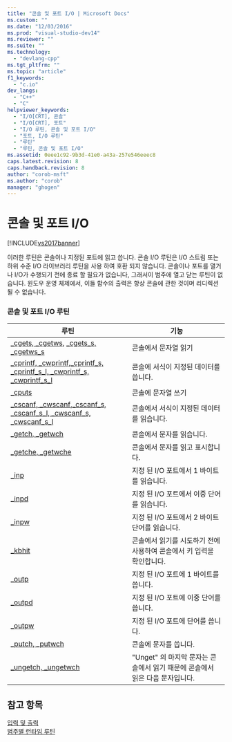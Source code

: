 ```yaml
---
title: "콘솔 및 포트 I/O | Microsoft Docs"
ms.custom: ""
ms.date: "12/03/2016"
ms.prod: "visual-studio-dev14"
ms.reviewer: ""
ms.suite: ""
ms.technology: 
  - "devlang-cpp"
ms.tgt_pltfrm: ""
ms.topic: "article"
f1_keywords: 
  - "c.io"
dev_langs: 
  - "C++"
  - "C"
helpviewer_keywords: 
  - "I/O[CRT], 콘솔"
  - "I/O[CRT], 포트"
  - "I/O 루틴, 콘솔 및 포트 I/O"
  - "포트, I/O 루틴"
  - "루틴"
  - "루틴, 콘솔 및 포트 I/O"
ms.assetid: 0eee1c92-9b3d-41e0-a43a-257e546eeec8
caps.latest.revision: 8
caps.handback.revision: 8
author: "corob-msft"
ms.author: "corob"
manager: "ghogen"
---
```

# 콘솔 및 포트 I/O
[!INCLUDE[vs2017banner](../assembler/inline/includes/vs2017banner.md)]

이러한 루틴은 콘솔이나 지정된 포트에 읽고 씁니다.  콘솔 I\/O 루틴은 I\/O 스트림 또는 하위 수준 I\/O 라이브러리 루틴을 사용 하여 호환 되지 않습니다.  콘솔이나 포트를 열거 나 I\/O가 수행되기 전에 종료 할 필요가 없습니다, ​​그래서이 범주에 열고 닫는 루틴이 없습니다.  윈도우 운영 체제에서, 이들 함수의 출력은 항상 콘솔에 관한 것이며 리디렉션 될 수 없습니다.  
  
### 콘솔 및 포트 I\/O 루틴  
  
|루틴|기능|  
|--------|--------|  
|[\_cgets, \_cgetws](../c-runtime-library/cgets-cgetws.md), [\_cgets\_s, \_cgetws\_s](../c-runtime-library/reference/cgets-s-cgetws-s.md)|콘솔에서 문자열 읽기|  
|[\_cprintf, \_cwprintf](../c-runtime-library/reference/cprintf-cprintf-l-cwprintf-cwprintf-l.md),[\_cprintf\_s, \_cprintf\_s\_l, \_cwprintf\_s, \_cwprintf\_s\_l](../c-runtime-library/reference/cprintf-s-cprintf-s-l-cwprintf-s-cwprintf-s-l.md)|콘솔에 서식이 지정된 데이터를 씁니다.|  
|[\_cputs](../c-runtime-library/reference/cputs-cputws.md)|콘솔에 문자열 쓰기|  
|[\_cscanf, \_cwscanf](../c-runtime-library/reference/cscanf-cscanf-l-cwscanf-cwscanf-l.md),[\_cscanf\_s, \_cscanf\_s\_l, \_cwscanf\_s, \_cwscanf\_s\_l](../c-runtime-library/reference/cscanf-s-cscanf-s-l-cwscanf-s-cwscanf-s-l.md)|콘솔에서 서식이 지정된 데이터를 읽습니다.|  
|[\_getch, \_getwch](../c-runtime-library/reference/getch-getwch.md)|콘솔에서 문자를 읽습니다.|  
|[\_getche, \_getwche](../c-runtime-library/reference/getch-getwch.md)|콘솔에서 문자를 읽고 표시합니다.|  
|[\_inp](../c-runtime-library/inp-inpw-inpd.md)|지정 된 I\/O 포트에서 1 바이트를 읽습니다.|  
|[\_inpd](../c-runtime-library/inp-inpw-inpd.md)|지정 된 I\/O 포트에서 이중 단어를 읽습니다.|  
|[\_inpw](../c-runtime-library/inp-inpw-inpd.md)|지정 된 I\/O 포트에서 2 바이트 단어를 읽습니다.|  
|[\_kbhit](../c-runtime-library/reference/kbhit.md)|콘솔에서 읽기를 시도하기 전에 사용하여 콘솔에서 키 입력을 확인합니다.|  
|[\_outp](../c-runtime-library/outp-outpw-outpd.md)|지정 된 I\/O 포트에 1 바이트를 씁니다.|  
|[\_outpd](../c-runtime-library/outp-outpw-outpd.md)|지정 된 I\/O 포트에 이중 단어를 씁니다.|  
|[\_outpw](../c-runtime-library/outp-outpw-outpd.md)|지정 된 I\/O 포트에 단어를 씁니다.|  
|[\_putch, \_putwch](../c-runtime-library/reference/putch-putwch.md)|콘솔에 문자를 씁니다.|  
|[\_ungetch, \_ungetwch](../c-runtime-library/reference/ungetch-ungetwch-ungetch-nolock-ungetwch-nolock.md)|"Unget" 의 마지막 문자는 콘솔에서 읽기 때문에 콘솔에서 읽은 다음 문자입니다.|  
  
## 참고 항목  
 [입력 및 출력](../c-runtime-library/input-and-output.md)   
 [범주별 런타임 루틴](../c-runtime-library/run-time-routines-by-category.md)